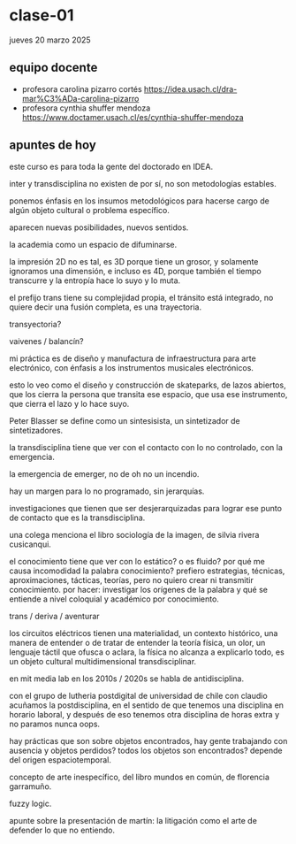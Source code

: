 # clase-01

jueves 20 marzo 2025

## equipo docente

- profesora carolina pizarro cortés <https://idea.usach.cl/dra-mar%C3%ADa-carolina-pizarro>
- profesora cynthia shuffer mendoza <https://www.doctamer.usach.cl/es/cynthia-shuffer-mendoza>

## apuntes de hoy

este curso es para toda la gente del doctorado en IDEA.

inter y transdisciplina no existen de por sí, no son metodologías estables.

ponemos énfasis en los insumos metodológicos para hacerse cargo de algún objeto cultural o problema específico.

aparecen nuevas posibilidades, nuevos sentidos.

la academia como un espacio de difuminarse.

la impresión 2D no es tal, es 3D porque tiene un grosor, y solamente ignoramos una dimensión, e incluso es 4D, porque también el tiempo transcurre y la entropía hace lo suyo y lo muta.

el prefijo trans tiene su complejidad propia, el tránsito está integrado, no quiere decir una fusión completa, es una trayectoria.

transyectoria?

vaivenes / balancín?

mi práctica es de diseño y manufactura de infraestructura para arte electrónico, con énfasis a los instrumentos musicales electrónicos.

esto lo veo como el diseño y construcción de skateparks, de lazos abiertos, que los cierra la persona que transita ese espacio, que usa ese instrumento, que cierra el lazo y lo hace suyo.

Peter Blasser se define como un sintesisista, un sintetizador de sintetizadores.

la transdisciplina tiene que ver con el contacto con lo no controlado, con la emergencia.

la emergencia de emerger, no de oh no un incendio.

hay un margen para lo no programado, sin jerarquías.

investigaciones que tienen que ser desjerarquizadas para lograr ese punto de contacto que es la transdisciplina.

una colega menciona el libro sociología de la imagen, de silvia rivera cusicanqui.

el conocimiento tiene que ver con lo estático? o es fluido? por qué me causa incomodidad la palabra conocimiento? prefiero estrategias, técnicas, aproximaciones, tácticas, teorías, pero no quiero crear ni transmitir conocimiento. por hacer: investigar los orígenes de la palabra y qué se entiende a nivel coloquial y académico por conocimiento.

trans / deriva / aventurar

los circuitos eléctricos tienen una materialidad, un contexto histórico, una manera de entender o de tratar de entender la teoría física, un olor, un lenguaje táctil que ofusca o aclara, la física no alcanza a explicarlo todo, es un objeto cultural multidimensional transdisciplinar.

en mit media lab en los 2010s / 2020s se habla de antidisciplina.

con el grupo de lutheria postdigital de universidad de chile con claudio acuñamos la postdisciplina, en el sentido de que tenemos una disciplina en horario laboral, y después de eso tenemos otra disciplina de horas extra y no paramos nunca oops.

hay prácticas que son sobre objetos encontrados, hay gente trabajando con ausencia y objetos perdidos? todos los objetos son encontrados? depende del origen espaciotemporal.

concepto de arte inespecífico, del libro mundos en común, de florencia garramuño.

fuzzy logic.

apunte sobre la presentación de martín: la litigación como el arte de defender lo que no entiendo.
